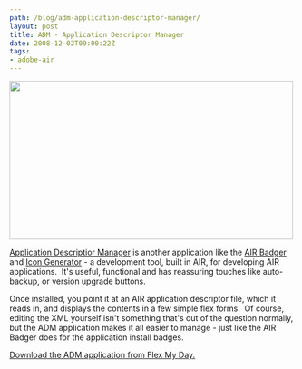 ```yaml
---
path: /blog/adm-application-descriptor-manager/
layout: post
title: ADM - Application Descriptor Manager
date: 2008-12-02T09:00:22Z
tags:
- adobe-air
---
```


<a href="http://www.dehats.com/drupal/?q=node/55" target="_blank"><img class="alignnone size-full wp-image-416" title="adm" src="/content/images/2008/12/adm.jpg" alt="" width="500" height="280" /></a>

<a href="http://www.dehats.com/drupal/?q=node/55" target="_blank">Application Descriptior Manager</a> is another application like the <a href="http://www.gskinner.com/blog/archives/2008/09/beware_the_air.html" target="_blank">AIR Badger</a> and <a href="http://clockmaker.jp/labs/air_icon/" target="_blank">Icon Generator</a> - a development tool, built in AIR, for developing AIR applications.  It's useful, functional and has reassuring touches like auto-backup, or version upgrade buttons.

Once installed, you point it at an AIR application descriptor file, which it reads in, and displays the contents in a few simple flex forms.  Of course, editing the XML yourself isn't something that's out of the question normally, but the ADM application makes it all easier to manage - just like the AIR Badger does for the application install badges.

<a href="http://www.dehats.com/drupal/?q=node/55" target="_blank">Download the ADM application from Flex My Day.</a>